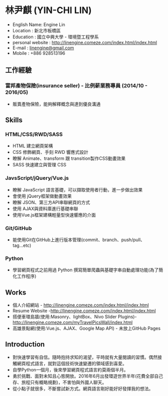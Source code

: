 # 林尹麒 (YIN-CHI LIN)

* English Name: Engine Lin
* Location : 新北市板橋區
* Education : 國立中興大學 - 環境暨工程學系
* personal website : http://linengine.comeze.com/index.html/index.html
* E-mail : linengine@gmail.com
* Mobile : +886 928513196

## 工作經驗

### 富邦產物保險(insurance seller) - 比例薪業務專員 (2014/10 - 2016/05)

* 販賣產物保險，能夠解釋概念與達到優良溝通

## Skills

### HTML/CSS/RWD/SASS

* HTML 建立網頁架構
* CSS 修飾網頁、手刻 RWD 響應式設計
* 瞭解 Animate、transform 跟 transition製作CSS動畫效果
* SASS 快速建立與管理 CSS

### JavsScript/jQuery/Vue.js

* 瞭解 JavaScript 語言基礎，可以擷取使用者行動，進一步做出效果
* 會使用 jQuery框架做動畫效果
* 瞭解 JSON、第三方API串聯網頁的方式
* 使用 AJAX與資料庫進行基礎串聯
* 使用Vue.js框架建構輕量型快速響應的介面

### Git/GitHub

* 能使用Git在GitHub上進行版本管理(commit、branch、push/pull、tag...etc)

### Python

* 學習網頁程式之前用過 Python 撰寫簡單爬蟲與基礎字串自動處理功能(為了簡化工作程序)

## Works

* 個人介紹網站 - http://linengine.comeze.com/index.html/index.html
* Resume Website -http://linengine.comeze.com/index.html/index.html
* 搭便車環島牆(使用:Masonry、lightBox、Nivo Slider Plugins)- http://linengine.comeze.com/myTravelPicsWall/index.html 
* 高雄景點網(使用:Vue.js、AJAX、Google Map API) - 未放上GitHub Pages

## Introduction

* 對快速學習有自信。隨時抱持求知的渴望，平時就有大量閱讀的習慣。偶然接觸網頁程式語言，就對這個技術快速變遷的領域感到喜愛。
* 自學Python一個月，後來學習網頁程式語言約莫兩個半月。
* 勇於挑戰、面對未知且心態開放。2016年6月出發環遊世界半年(花費全部自己存、旅程只有概略規劃)，不害怕與外國人聊天。
* 從小點子就很多，不斷嘗試新方式。網頁語言剛好能好好發揮我的想法。